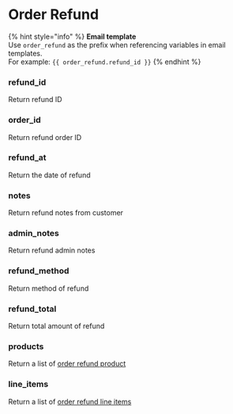 # Order Refund

{% hint style="info" %}
**Email template**\
Use `order_refund` as the prefix when referencing variables in email templates.\
For example: `{{ order_refund.refund_id }}`
{% endhint %}

### refund\_id

Return refund ID



### order\_id

Return refund order ID



### refund\_at

Return the date of refund



### notes

Return refund notes from customer



### admin\_notes

Return refund admin notes



### refund\_method

Return method of refund



### refund\_total

Return total amount of refund



### products

Return a list of [order refund product](liquid/variables/order-refund/order-refund-product.md)



### line\_items

Return a list of [order refund line items](liquid/variables/order-refund/order-refund-line-items.md)

